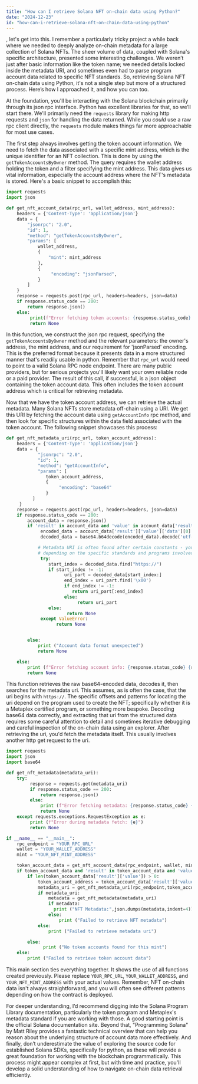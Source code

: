 ```yaml
---
title: "How can I retrieve Solana NFT on-chain data using Python?"
date: "2024-12-23"
id: "how-can-i-retrieve-solana-nft-on-chain-data-using-python"
---
```


, let's get into this. I remember a particularly tricky project a while back where we needed to deeply analyze on-chain metadata for a large collection of Solana NFTs. The sheer volume of data, coupled with Solana's specific architecture, presented some interesting challenges. We weren’t just after basic information like the token name; we needed details locked inside the metadata URI, and sometimes even had to parse program account data related to specific NFT standards. So, retrieving Solana NFT on-chain data using Python, it's not a single step but more of a structured process. Here’s how I approached it, and how you can too.

At the foundation, you'll be interacting with the Solana blockchain primarily through its json rpc interface. Python has excellent libraries for that, so we’ll start there. We'll primarily need the `requests` library for making http requests and `json` for handling the data returned. While you *could* use a raw rpc client directly, the `requests` module makes things far more approachable for most use cases.

The first step always involves getting the token account information. We need to fetch the data associated with a specific mint address, which is the unique identifier for an NFT collection. This is done by using the `getTokenAccountsByOwner` method. The query requires the wallet address holding the token and a filter specifying the mint address. This data gives us vital information, especially the account address where the NFT's metadata is stored. Here's a basic snippet to accomplish this:

```python
import requests
import json

def get_nft_account_data(rpc_url, wallet_address, mint_address):
    headers = {'Content-Type': 'application/json'}
    data = {
        "jsonrpc": "2.0",
        "id": 1,
        "method": "getTokenAccountsByOwner",
        "params": [
            wallet_address,
            {
                "mint": mint_address
            },
            {
                 "encoding": "jsonParsed",
            }
        ]
    }
    response = requests.post(rpc_url, headers=headers, json=data)
    if response.status_code == 200:
        return response.json()
    else:
         print(f"Error fetching token accounts: {response.status_code} {response.text}")
         return None
```

In this function, we construct the json rpc request, specifying the `getTokenAccountsByOwner` method and the relevant parameters: the owner's address, the mint address, and our requirement for 'jsonParsed' encoding. This is the preferred format because it presents data in a more structured manner that's readily usable in python. Remember that `rpc_url` would need to point to a valid Solana RPC node endpoint. There are many public providers, but for serious projects you'll likely want your own reliable node or a paid provider. The result of this call, if successful, is a json object containing the token account data. This often includes the token account address which is critical for retrieving metadata.

Now that we have the token account address, we can retrieve the actual metadata. Many Solana NFTs store metadata off-chain using a URI. We get this URI by fetching the account data using `getAccountInfo` rpc method, and then look for specific structures within the data field associated with the token account. The following snippet showcases this process:

```python
def get_nft_metadata_uri(rpc_url, token_account_address):
    headers = {'Content-Type': 'application/json'}
    data = {
            "jsonrpc": "2.0",
            "id": 1,
            "method": "getAccountInfo",
            "params": [
               token_account_address,
               {
                    "encoding": "base64"
               }
          ]
     }
    response = requests.post(rpc_url, headers=headers, json=data)
    if response.status_code == 200:
        account_data = response.json()
        if 'result' in account_data and 'value' in account_data['result'] and 'data' in account_data['result']['value']:
             encoded_data = account_data['result']['value']['data'][0]
             decoded_data = base64.b64decode(encoded_data).decode('utf-8', errors='ignore')

            # Metadata URI is often found after certain constants - you might need to adjust this
            # depending on the specific standards and programs involved. This assumes Metaplex standards.
             try:
                start_index = decoded_data.find("https://")
                if start_index != -1:
                      uri_part = decoded_data[start_index:]
                      end_index = uri_part.find('\x00')
                      if end_index != -1:
                         return uri_part[:end_index]
                      else:
                           return uri_part
                else:
                       return None
             except ValueError:
                   return None


        else:
            print ("Account data format unexpected")
            return None

    else:
        print (f"Error fetching account info: {response.status_code} {response.text}")
        return None
```

This function retrieves the raw base64-encoded data, decodes it, then searches for the metadata uri. This assumes, as is often the case, that the uri begins with `https://`. The specific offsets and patterns for locating the uri depend on the program used to create the NFT; specifically whether it is a Metaplex certified program, or something more bespoke. Decoding base64 data correctly, and extracting that uri from the structured data requires some careful attention to detail and sometimes iterative debugging and careful inspection of the on-chain data using an explorer. After retrieving the uri, you'd fetch the metadata itself. This usually involves another http get request to the uri.

```python
import requests
import json
import base64

def get_nft_metadata(metadata_uri):
    try:
         response = requests.get(metadata_uri)
         if response.status_code == 200:
             return response.json()
         else:
             print (f"Error fetching metadata: {response.status_code} {response.text}")
             return None
    except requests.exceptions.RequestException as e:
         print (f"Error during metadata fetch: {e}")
         return None

if __name__ == "__main__":
    rpc_endpoint = "YOUR_RPC_URL"
    wallet = "YOUR_WALLET_ADDRESS"
    mint = "YOUR_NFT_MINT_ADDRESS"

    token_account_data = get_nft_account_data(rpc_endpoint, wallet, mint)
    if token_account_data and 'result' in token_account_data and 'value' in token_account_data['result']:
        if len(token_account_data['result']['value']) > 0:
            token_account_address = token_account_data['result']['value'][0]['pubkey']
            metadata_uri = get_nft_metadata_uri(rpc_endpoint,token_account_address)
            if metadata_uri:
                metadata = get_nft_metadata(metadata_uri)
                if metadata:
                  print ("NFT Metadata:",json.dumps(metadata,indent=4))
                else:
                    print ("Failed to retrieve NFT metadata")
            else:
                print ("Failed to retrieve metadata uri")

        else:
              print ("No token accounts found for this mint")
    else:
        print ("Failed to retrieve token account data")

```

This main section ties everything together. It shows the use of all functions created previously. Please replace `YOUR_RPC_URL`, `YOUR_WALLET_ADDRESS`, and `YOUR_NFT_MINT_ADDRESS` with your actual values. Remember, NFT on-chain data isn't always straightforward, and you will often see different patterns depending on how the contract is deployed.

For deeper understanding, I’d recommend digging into the Solana Program Library documentation, particularly the token program and Metaplex's metadata standard if you are working with those. A good starting point is the official Solana documentation site. Beyond that, "Programming Solana" by Matt Riley provides a fantastic technical overview that can help you reason about the underlying structure of account data more effectively. And finally, don’t underestimate the value of exploring the source code for established Solana SDKs, specifically for python, as these will provide a great foundation for working with the blockchain programmatically. This process might appear complex at first, but with time and practice, you'll develop a solid understanding of how to navigate on-chain data retrieval efficiently.
